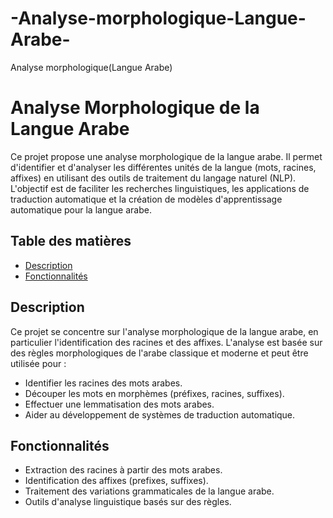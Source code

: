 # -Analyse-morphologique-Langue-Arabe-
 Analyse morphologique(Langue Arabe)
# Analyse Morphologique de la Langue Arabe

Ce projet propose une analyse morphologique de la langue arabe. Il permet d'identifier et d'analyser les différentes unités de la langue (mots, racines, affixes) en utilisant des outils de traitement du langage naturel (NLP). L'objectif est de faciliter les recherches linguistiques, les applications de traduction automatique et la création de modèles d'apprentissage automatique pour la langue arabe.

## Table des matières

- [Description](#description)
- [Fonctionnalités](#fonctionnalités)


## Description

Ce projet se concentre sur l'analyse morphologique de la langue arabe, en particulier l'identification des racines et des affixes. L'analyse est basée sur des règles morphologiques de l'arabe classique et moderne et peut être utilisée pour :

- Identifier les racines des mots arabes.
- Découper les mots en morphèmes (préfixes, racines, suffixes).
- Effectuer une lemmatisation des mots arabes.
- Aider au développement de systèmes de traduction automatique.

## Fonctionnalités

- Extraction des racines à partir des mots arabes.
- Identification des affixes (prefixes, suffixes).
- Traitement des variations grammaticales de la langue arabe.
- Outils d'analyse linguistique basés sur des règles.
